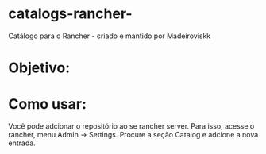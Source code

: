 # catalogs-rancher-
Catálogo para o Rancher - criado e mantido por Madeiroviskk


# Objetivo:


# Como usar:
Você pode adcionar o repositório ao se rancher server. Para isso, acesse o rancher, menu Admin -> Settings. Procure a seção Catalog e adcione a nova entrada.
